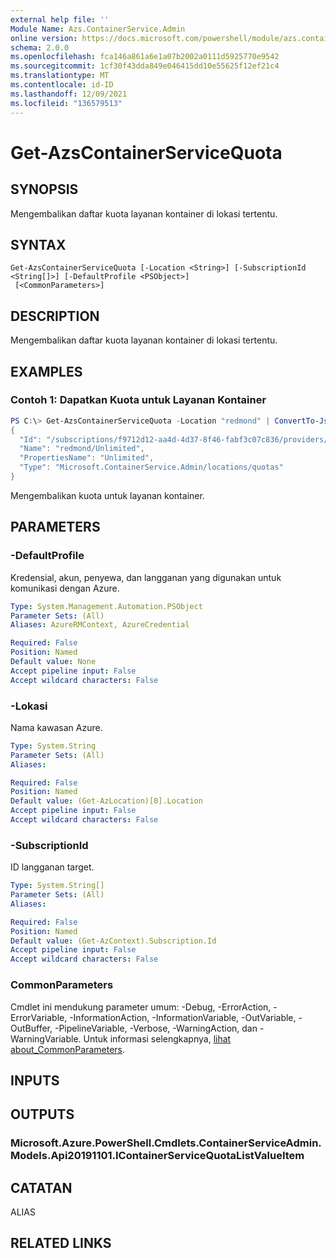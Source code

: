 ```yaml
---
external help file: ''
Module Name: Azs.ContainerService.Admin
online version: https://docs.microsoft.com/powershell/module/azs.containerservice.admin/get-azscontainerservicequota
schema: 2.0.0
ms.openlocfilehash: fca146a861a6e1a07b2002a0111d5925770e9542
ms.sourcegitcommit: 1cf30f43dda849e046415dd10e55625f12ef21c4
ms.translationtype: MT
ms.contentlocale: id-ID
ms.lasthandoff: 12/09/2021
ms.locfileid: "136579513"
---
```

# Get-AzsContainerServiceQuota

## SYNOPSIS
Mengembalikan daftar kuota layanan kontainer di lokasi tertentu.

## SYNTAX

```
Get-AzsContainerServiceQuota [-Location <String>] [-SubscriptionId <String[]>] [-DefaultProfile <PSObject>]
 [<CommonParameters>]
```

## DESCRIPTION
Mengembalikan daftar kuota layanan kontainer di lokasi tertentu.

## EXAMPLES

### Contoh 1: Dapatkan Kuota untuk Layanan Kontainer
```powershell
PS C:\> Get-AzsContainerServiceQuota -Location "redmond" | ConvertTo-Json
{
  "Id": "/subscriptions/f9712d12-aa4d-4d37-8f46-fabf3c07c836/providers/Microsoft.ContainerService.Admin/locations/redmond/quotas/Unlimited",
  "Name": "redmond/Unlimited",
  "PropertiesName": "Unlimited",
  "Type": "Microsoft.ContainerService.Admin/locations/quotas"
}
```

Mengembalikan kuota untuk layanan kontainer.

## PARAMETERS

### -DefaultProfile
Kredensial, akun, penyewa, dan langganan yang digunakan untuk komunikasi dengan Azure.

```yaml
Type: System.Management.Automation.PSObject
Parameter Sets: (All)
Aliases: AzureRMContext, AzureCredential

Required: False
Position: Named
Default value: None
Accept pipeline input: False
Accept wildcard characters: False
```

### -Lokasi
Nama kawasan Azure.

```yaml
Type: System.String
Parameter Sets: (All)
Aliases:

Required: False
Position: Named
Default value: (Get-AzLocation)[0].Location
Accept pipeline input: False
Accept wildcard characters: False
```

### -SubscriptionId
ID langganan target.

```yaml
Type: System.String[]
Parameter Sets: (All)
Aliases:

Required: False
Position: Named
Default value: (Get-AzContext).Subscription.Id
Accept pipeline input: False
Accept wildcard characters: False
```

### CommonParameters
Cmdlet ini mendukung parameter umum: -Debug, -ErrorAction, -ErrorVariable, -InformationAction, -InformationVariable, -OutVariable, -OutBuffer, -PipelineVariable, -Verbose, -WarningAction, dan -WarningVariable. Untuk informasi selengkapnya, [lihat about_CommonParameters](http://go.microsoft.com/fwlink/?LinkID=113216).

## INPUTS

## OUTPUTS

### Microsoft.Azure.PowerShell.Cmdlets.ContainerServiceAdmin.Models.Api20191101.IContainerServiceQuotaListValueItem

## CATATAN

ALIAS

## RELATED LINKS

